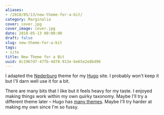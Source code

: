 ```yaml
---
aliases:
- /2018/05/13/new-theme-for-a-bit/
category: Marginalia
cover: cover.jpg
cover_image: cover.jpg
date: 2018-05-13 00:00:00
draft: false
slug: new-theme-for-a-bit
tags:
- site
title: New Theme for a Bit
uuid: 8c1967d7-47fb-4d78-913e-be65e2e8bd96
---
```


I adapted the [Nederburg][] theme for my [Hugo][] site. I probably won't keep it but I'll darn well use it for a
bit.

[Nederburg]: https://github.com/appernetic/hugo-nederburg-theme
[Hugo]: https://gohugo.io

<!--more-->

There are many bits that I like but it feels heavy for my taste. I enjoyed making things work within my own
quirky taxonomy. Maybe I'll try a different theme later – Hugo has [many themes][]. Maybe I'll try harder at
making my own since I'm so fussy.

[many themes]: https://themes.gohugo.io/
